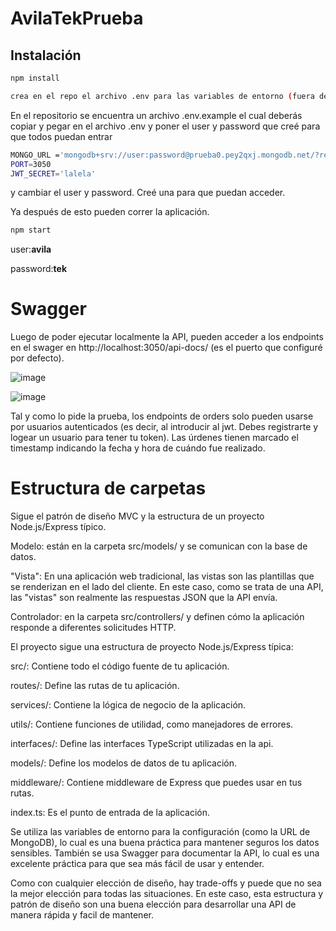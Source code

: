 # AvilaTekPrueba

## Instalación
``` bash
npm install
```
``` bash
crea en el repo el archivo .env para las variables de entorno (fuera de src)
```

En el repositorio se encuentra un archivo .env.example el cual deberás copiar y pegar en el archivo .env  y poner el user y password que creé para que todos puedan entrar

``` bash
MONGO_URL ='mongodb+srv://user:password@prueba0.pey2qxj.mongodb.net/?retryWrites=true&w=majority&appName=Prueba0'
PORT=3050
JWT_SECRET='lalela'
```

y cambiar el user y password. Creé una para que puedan acceder.

Ya después de esto pueden correr la aplicación.

``` bash
npm start
```


user:**avila**

password:**tek**

# Swagger

Luego de poder ejecutar localmente la API, pueden acceder a los endpoints en el swager en  http://localhost:3050/api-docs/ (es el puerto que configuré por defecto).

![image](https://github.com/argotte/AvilaTekPrueba/assets/74399264/08eb1e30-4bcd-49df-bad0-b66a466db06e)

![image](https://github.com/argotte/AvilaTekPrueba/assets/74399264/debd538c-88ed-4cee-a4cf-3ceec6e820aa)

Tal y como lo pide la prueba, los endpoints de orders solo pueden usarse por usuarios autenticados (es decir, al introducir al jwt. Debes registrarte y logear un usuario para tener tu token).
Las úrdenes tienen marcado el timestamp indicando la fecha y hora de cuándo fue realizado.



# Estructura de carpetas
Sigue el patrón de diseño MVC y la estructura de un proyecto Node.js/Express típico.

Modelo: están en la carpeta src/models/ y se comunican con la base de datos.

"Vista": En una aplicación web tradicional, las vistas son las plantillas que se renderizan en el lado del cliente. En este caso, como se trata de una API,  las "vistas" son realmente las respuestas JSON que la API envía.

Controlador: en la carpeta src/controllers/ y definen cómo la aplicación responde a diferentes solicitudes HTTP.

El proyecto sigue una estructura de proyecto Node.js/Express típica:

src/: Contiene todo el código fuente de tu aplicación.

routes/: Define las rutas de tu aplicación.

services/: Contiene la lógica de negocio de la aplicación.

utils/: Contiene funciones de utilidad, como manejadores de errores.

interfaces/: Define las interfaces TypeScript utilizadas en la api.

models/: Define los modelos de datos de tu aplicación.

middleware/: Contiene middleware de Express que puedes usar en tus rutas.

index.ts: Es el punto de entrada de la aplicación.

Se utiliza las variables de entorno para la configuración (como la URL de MongoDB), lo cual es una buena práctica para mantener seguros los datos sensibles. También se usa Swagger para documentar la API, lo cual es una excelente práctica para que sea más fácil de usar y entender.

Como con cualquier elección de diseño, hay trade-offs y puede que no sea la mejor elección para todas las situaciones. En este caso, esta estructura y patrón de diseño son una buena elección para desarrollar una API de manera rápida y facil de mantener. 


